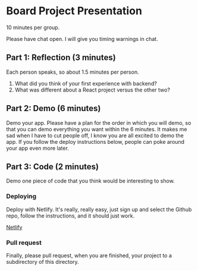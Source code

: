 # Board Project Presentation

10 minutes per group.

Please have chat open. I will give you timing warnings in chat.

## Part 1: Reflection (3 minutes)

Each person speaks, so about 1.5 minutes per person.

1. What did you think of your first experience with backend?
2. What was different about a React project versus the other two?

## Part 2: Demo (6 minutes)

Demo your app. Please have a plan for the order in which you will demo, so that
you can demo everything you want within the 6 minutes. It makes me sad when I
have to cut people off, I know you are all excited to demo the app. If you
follow the deploy instructions below, people can poke around your app even more
later.

## Part 3: Code (2 minutes)

Demo one piece of code that you think would be interesting to show.

### Deploying

Deploy with Netlify. It's really, really easy, just sign up and select the
Github repo, follow the instructions, and it should just work.

[Netlify](https://app.netlify.com/signup)

### Pull request

Finally, please pull request, when you are finished, your project to a
subdirectory of this directory.
